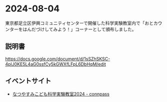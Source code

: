 # 2024-08-04

東京都足立区伊興コミュニティセンターで開催した科学実験教室内で「おとカウンターをはんだづけしてみよう！」コーナーとして頒布しました。

## 説明書
https://docs.google.com/document/d/1sSZhSKSC-4plJ0KE5L4aG0ssfCy5kGWXfLFpL6DbHqM/edit
## イベントサイト 
- [なつやすみこども科学実験教室2024 - connpass](https://openforce.connpass.com/event/326569/)
